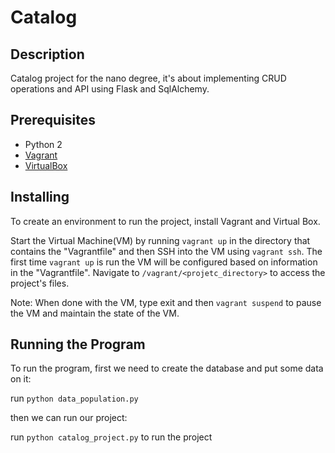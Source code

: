 # Catalog

## Description
Catalog project for the nano degree, it's about implementing CRUD operations and API using Flask and SqlAlchemy.

## Prerequisites
- Python 2
- [Vagrant](https://www.vagrantup.com/)
- [VirtualBox](https://www.virtualbox.org/wiki/Downloads)

## Installing
To create an environment to run the project, install Vagrant and Virtual Box.

Start the Virtual Machine(VM) by running `vagrant up` in the directory that contains the "Vagrantfile" and then SSH into the VM using `vagrant ssh`. The first time `vagrant up` is run the VM will be configured based on information in the "Vagrantfile". Navigate to `/vagrant/<projetc_directory>` to access the project's files.

Note: When done with the VM, type exit and then `vagrant suspend` to pause the VM and maintain the state of the VM.

## Running the Program
To run the program, first we need to create the database and put some data on it:

run `python data_population.py`

then we can run our project:

run `python catalog_project.py` to run the project

```
